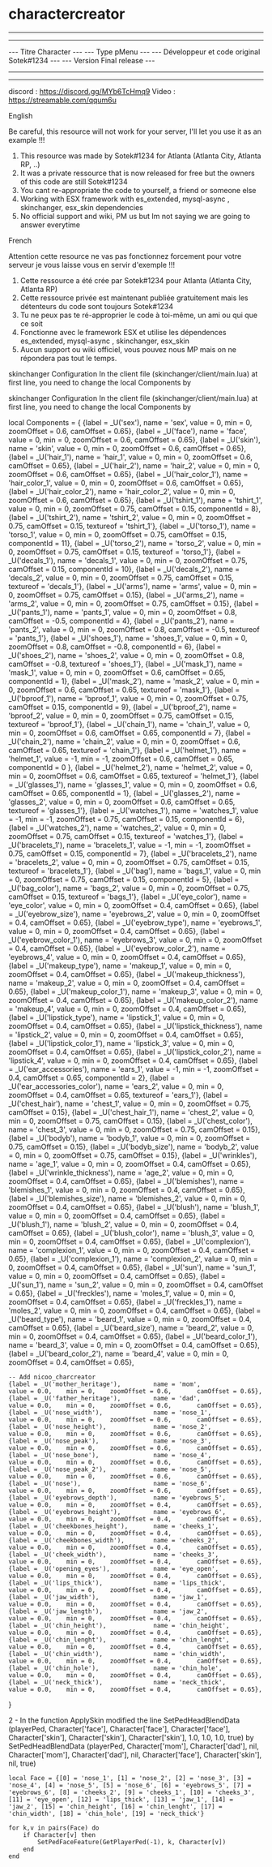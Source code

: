 # charactercreator

 
------------------------------------------------------------------------------------
---																				 ---
--- Titre								    Character          					 ---
--- Type								    pMenu								 ---
--- Développeur et code original		    Sotek#1234							 ---
--- Version									Final release						 ---
---																				 ---
------------------------------------------------------------------------------------
discord : https://discord.gg/MYb6TcHmq9
Video : https://streamable.com/qqum6u

English


Be careful, this resource will not work for your server, I'll let you use it as an example !!!


1) This resource was made by Sotek#1234 for Atlanta (Atlanta City, Atlanta RP, ..)
2) It was a private ressource that is now released for free but the owners of this code are still Sotek#1234
3) You cant re-appropriate the code to yourself, a friend or someone else
4) Working with ESX framework with es_extended, mysql-async , skinchanger, esx_skin dependencies
5) No official support and wiki, PM us but Im not saying we are going to answer everytime


French

Attention cette resource ne vas pas fonctionnez forcement pour votre serveur je vous laisse vous en servir d'exemple !!!

1) Cette ressource a été crée par Sotek#1234 pour Atlanta (Atlanta City, Atlanta RP)
2) Cette ressource privée est maintenant publiée gratuitement mais les détenteurs du code sont toujours Sotek#1234
3) Tu ne peux pas te ré-approprier le code à toi-même, un ami ou qui que ce soit
4) Fonctionne avec le framework ESX et utilise les dépendences es_extended, mysql-async , skinchanger, esx_skin
5) Aucun support ou wiki officiel, vous pouvez nous MP mais on ne répondera pas tout le temps.

skinchanger Configuration
In the client file (skinchanger/client/main.lua) at first line, you need to change the local Components by

skinchanger Configuration
In the client file (skinchanger/client/main.lua) at first line, you need to change the local Components by

local Components = {
	{label = _U('sex'),						name = 'sex',				value = 0,		min = 0,	zoomOffset = 0.6,		camOffset = 0.65},
	{label = _U('face'),					name = 'face',				value = 0,		min = 0,	zoomOffset = 0.6,		camOffset = 0.65},
	{label = _U('skin'),					name = 'skin',				value = 0,		min = 0,	zoomOffset = 0.6,		camOffset = 0.65},
	{label = _U('hair_1'),					name = 'hair_1',			value = 0,		min = 0,	zoomOffset = 0.6,		camOffset = 0.65},
	{label = _U('hair_2'),					name = 'hair_2',			value = 0,		min = 0,	zoomOffset = 0.6,		camOffset = 0.65},
	{label = _U('hair_color_1'),			name = 'hair_color_1',		value = 0,		min = 0,	zoomOffset = 0.6,		camOffset = 0.65},
	{label = _U('hair_color_2'),			name = 'hair_color_2',		value = 0,		min = 0,	zoomOffset = 0.6,		camOffset = 0.65},
	{label = _U('tshirt_1'),				name = 'tshirt_1',			value = 0,		min = 0,	zoomOffset = 0.75,		camOffset = 0.15,	componentId	= 8},
	{label = _U('tshirt_2'),				name = 'tshirt_2',			value = 0,		min = 0,	zoomOffset = 0.75,		camOffset = 0.15,	textureof	= 'tshirt_1'},
	{label = _U('torso_1'),					name = 'torso_1',			value = 0,		min = 0,	zoomOffset = 0.75,		camOffset = 0.15,	componentId	= 11},
	{label = _U('torso_2'),					name = 'torso_2',			value = 0,		min = 0,	zoomOffset = 0.75,		camOffset = 0.15,	textureof	= 'torso_1'},
	{label = _U('decals_1'),				name = 'decals_1',			value = 0,		min = 0,	zoomOffset = 0.75,		camOffset = 0.15,	componentId	= 10},
	{label = _U('decals_2'),				name = 'decals_2',			value = 0,		min = 0,	zoomOffset = 0.75,		camOffset = 0.15,	textureof	= 'decals_1'},
	{label = _U('arms'),					name = 'arms',				value = 0,		min = 0,	zoomOffset = 0.75,		camOffset = 0.15},
	{label = _U('arms_2'),					name = 'arms_2',			value = 0,		min = 0,	zoomOffset = 0.75,		camOffset = 0.15},
	{label = _U('pants_1'),					name = 'pants_1',			value = 0,		min = 0,	zoomOffset = 0.8,		camOffset = -0.5,	componentId	= 4},
	{label = _U('pants_2'),					name = 'pants_2',			value = 0,		min = 0,	zoomOffset = 0.8,		camOffset = -0.5,	textureof	= 'pants_1'},
	{label = _U('shoes_1'),					name = 'shoes_1',			value = 0,		min = 0,	zoomOffset = 0.8,		camOffset = -0.8,	componentId	= 6},
	{label = _U('shoes_2'),					name = 'shoes_2',			value = 0,		min = 0,	zoomOffset = 0.8,		camOffset = -0.8,	textureof	= 'shoes_1'},
	{label = _U('mask_1'),					name = 'mask_1',			value = 0,		min = 0,	zoomOffset = 0.6,		camOffset = 0.65,	componentId	= 1},
	{label = _U('mask_2'),					name = 'mask_2',			value = 0,		min = 0,	zoomOffset = 0.6,		camOffset = 0.65,	textureof	= 'mask_1'},
	{label = _U('bproof_1'),				name = 'bproof_1',			value = 0,		min = 0,	zoomOffset = 0.75,		camOffset = 0.15,	componentId	= 9},
	{label = _U('bproof_2'),				name = 'bproof_2',			value = 0,		min = 0,	zoomOffset = 0.75,		camOffset = 0.15,	textureof	= 'bproof_1'},
	{label = _U('chain_1'),					name = 'chain_1',			value = 0,		min = 0,	zoomOffset = 0.6,		camOffset = 0.65,	componentId	= 7},
	{label = _U('chain_2'),					name = 'chain_2',			value = 0,		min = 0,	zoomOffset = 0.6,		camOffset = 0.65,	textureof	= 'chain_1'},
	{label = _U('helmet_1'),				name = 'helmet_1',			value = -1,		min = -1,	zoomOffset = 0.6,		camOffset = 0.65,	componentId	= 0 },
	{label = _U('helmet_2'),				name = 'helmet_2',			value = 0,		min = 0,	zoomOffset = 0.6,		camOffset = 0.65,	textureof	= 'helmet_1'},
	{label = _U('glasses_1'),				name = 'glasses_1',			value = 0,		min = 0,	zoomOffset = 0.6,		camOffset = 0.65,	componentId	= 1},
	{label = _U('glasses_2'),				name = 'glasses_2',			value = 0,		min = 0,	zoomOffset = 0.6,		camOffset = 0.65,	textureof	= 'glasses_1'},
	{label = _U('watches_1'),				name = 'watches_1',			value = -1,		min = -1,	zoomOffset = 0.75,		camOffset = 0.15,	componentId	= 6},
	{label = _U('watches_2'),				name = 'watches_2',			value = 0,		min = 0,	zoomOffset = 0.75,		camOffset = 0.15,	textureof	= 'watches_1'},
	{label = _U('bracelets_1'),				name = 'bracelets_1',		value = -1,		min = -1,	zoomOffset = 0.75,		camOffset = 0.15,	componentId	= 7},
	{label = _U('bracelets_2'),				name = 'bracelets_2',		value = 0,		min = 0,	zoomOffset = 0.75,		camOffset = 0.15,	textureof	= 'bracelets_1'},
	{label = _U('bag'),						name = 'bags_1',			value = 0,		min = 0,	zoomOffset = 0.75,		camOffset = 0.15,	componentId	= 5},
	{label = _U('bag_color'),				name = 'bags_2',			value = 0,		min = 0,	zoomOffset = 0.75,		camOffset = 0.15,	textureof	= 'bags_1'},
	{label = _U('eye_color'),				name = 'eye_color',			value = 0,		min = 0,	zoomOffset = 0.4,		camOffset = 0.65},
	{label = _U('eyebrow_size'),			name = 'eyebrows_2',		value = 0,		min = 0,	zoomOffset = 0.4,		camOffset = 0.65},
	{label = _U('eyebrow_type'),			name = 'eyebrows_1',		value = 0,		min = 0,	zoomOffset = 0.4,		camOffset = 0.65},
	{label = _U('eyebrow_color_1'),			name = 'eyebrows_3',		value = 0,		min = 0,	zoomOffset = 0.4,		camOffset = 0.65},
	{label = _U('eyebrow_color_2'),			name = 'eyebrows_4',		value = 0,		min = 0,	zoomOffset = 0.4,		camOffset = 0.65},
	{label = _U('makeup_type'),				name = 'makeup_1',			value = 0,		min = 0,	zoomOffset = 0.4,		camOffset = 0.65},
	{label = _U('makeup_thickness'),		name = 'makeup_2',			value = 0,		min = 0,	zoomOffset = 0.4,		camOffset = 0.65},
	{label = _U('makeup_color_1'),			name = 'makeup_3',			value = 0,		min = 0,	zoomOffset = 0.4,		camOffset = 0.65},
	{label = _U('makeup_color_2'),			name = 'makeup_4',			value = 0,		min = 0,	zoomOffset = 0.4,		camOffset = 0.65},
	{label = _U('lipstick_type'),			name = 'lipstick_1',		value = 0,		min = 0,	zoomOffset = 0.4,		camOffset = 0.65},
	{label = _U('lipstick_thickness'),		name = 'lipstick_2',		value = 0,		min = 0,	zoomOffset = 0.4,		camOffset = 0.65},
	{label = _U('lipstick_color_1'),		name = 'lipstick_3',		value = 0,		min = 0,	zoomOffset = 0.4,		camOffset = 0.65},
	{label = _U('lipstick_color_2'),		name = 'lipstick_4',		value = 0,		min = 0,	zoomOffset = 0.4,		camOffset = 0.65},
	{label = _U('ear_accessories'),			name = 'ears_1',			value = -1,		min = -1,	zoomOffset = 0.4,		camOffset = 0.65,	componentId	= 2},
	{label = _U('ear_accessories_color'),	name = 'ears_2',			value = 0,		min = 0,	zoomOffset = 0.4,		camOffset = 0.65,	textureof	= 'ears_1'},
	{label = _U('chest_hair'),				name = 'chest_1',			value = 0,		min = 0,	zoomOffset = 0.75,		camOffset = 0.15},
	{label = _U('chest_hair_1'),			name = 'chest_2',			value = 0,		min = 0,	zoomOffset = 0.75,		camOffset = 0.15},
	{label = _U('chest_color'),				name = 'chest_3',			value = 0,		min = 0,	zoomOffset = 0.75,		camOffset = 0.15},
	{label = _U('bodyb'),					name = 'bodyb_1',			value = 0,		min = 0,	zoomOffset = 0.75,		camOffset = 0.15},
	{label = _U('bodyb_size'),				name = 'bodyb_2',			value = 0,		min = 0,	zoomOffset = 0.75,		camOffset = 0.15},
	{label = _U('wrinkles'),				name = 'age_1',				value = 0,		min = 0,	zoomOffset = 0.4,		camOffset = 0.65},
	{label = _U('wrinkle_thickness'),		name = 'age_2',				value = 0,		min = 0,	zoomOffset = 0.4,		camOffset = 0.65},
	{label = _U('blemishes'),				name = 'blemishes_1',		value = 0,		min = 0,	zoomOffset = 0.4,		camOffset = 0.65},
	{label = _U('blemishes_size'),			name = 'blemishes_2',		value = 0,		min = 0,	zoomOffset = 0.4,		camOffset = 0.65},
	{label = _U('blush'),					name = 'blush_1',			value = 0,		min = 0,	zoomOffset = 0.4,		camOffset = 0.65},
	{label = _U('blush_1'),					name = 'blush_2',			value = 0,		min = 0,	zoomOffset = 0.4,		camOffset = 0.65},
	{label = _U('blush_color'),				name = 'blush_3',			value = 0,		min = 0,	zoomOffset = 0.4,		camOffset = 0.65},
	{label = _U('complexion'),				name = 'complexion_1',		value = 0,		min = 0,	zoomOffset = 0.4,		camOffset = 0.65},
	{label = _U('complexion_1'),			name = 'complexion_2',		value = 0,		min = 0,	zoomOffset = 0.4,		camOffset = 0.65},
	{label = _U('sun'),						name = 'sun_1',				value = 0,		min = 0,	zoomOffset = 0.4,		camOffset = 0.65},
	{label = _U('sun_1'),					name = 'sun_2',				value = 0,		min = 0,	zoomOffset = 0.4,		camOffset = 0.65},
	{label = _U('freckles'),				name = 'moles_1',			value = 0,		min = 0,	zoomOffset = 0.4,		camOffset = 0.65},
	{label = _U('freckles_1'),				name = 'moles_2',			value = 0,		min = 0,	zoomOffset = 0.4,		camOffset = 0.65},
	{label = _U('beard_type'),				name = 'beard_1',			value = 0,		min = 0,	zoomOffset = 0.4,		camOffset = 0.65},
	{label = _U('beard_size'),				name = 'beard_2',			value = 0,		min = 0,	zoomOffset = 0.4,		camOffset = 0.65},
	{label = _U('beard_color_1'),			name = 'beard_3',			value = 0,		min = 0,	zoomOffset = 0.4,		camOffset = 0.65},
	{label = _U('beard_color_2'),			name = 'beard_4',			value = 0,		min = 0,	zoomOffset = 0.4,		camOffset = 0.65},

	-- Add nicoo_charcreator
	{label = _U('mother_heritage'), 		name = 'mom',				value = 0.0,	min = 0,	zoomOffset = 0.6,		camOffset = 0.65},
	{label = _U('father_heritage'), 		name = 'dad',				value = 0.0,	min = 0,	zoomOffset = 0.6,		camOffset = 0.65},
	{label = _U('nose_width'),	 			name = 'nose_1',			value = 0.0,	min = 0,	zoomOffset = 0.6,		camOffset = 0.65},
	{label = _U('nose_height'), 			name = 'nose_2',			value = 0.0,	min = 0,	zoomOffset = 0.6,		camOffset = 0.65},
	{label = _U('nose_peak'), 				name = 'nose_3',			value = 0.0,	min = 0,	zoomOffset = 0.6,		camOffset = 0.65},
	{label = _U('nose_bone'), 				name = 'nose_4',			value = 0.0,	min = 0,	zoomOffset = 0.6,		camOffset = 0.65},
	{label = _U('nose_peak_2'), 			name = 'nose_5',			value = 0.0,	min = 0,	zoomOffset = 0.6,		camOffset = 0.65},
	{label = _U('nose'), 					name = 'nose_6',			value = 0.0,	min = 0,	zoomOffset = 0.6,		camOffset = 0.65},
	{label = _U('eyebrows_depth'),			name = 'eyebrows_5',		value = 0.0,	min = 0,	zoomOffset = 0.4,		camOffset = 0.65},
	{label = _U('eyebrows_height'),			name = 'eyebrows_6',		value = 0.0,	min = 0,	zoomOffset = 0.4,		camOffset = 0.65},
	{label = _U('cheekbones_height'), 		name = 'cheeks_1',			value = 0.0,	min = 0,	zoomOffset = 0.4,		camOffset = 0.65},
	{label = _U('cheekbones_width'),		name = 'cheeks_2',			value = 0.0,	min = 0,	zoomOffset = 0.4,		camOffset = 0.65},
	{label = _U('cheek_width'),				name = 'cheeks_3',			value = 0.0,	min = 0,	zoomOffset = 0.4,		camOffset = 0.65},
	{label = _U('opening_eyes'),			name = 'eye_open',			value = 0.0,	min = 0,	zoomOffset = 0.4,		camOffset = 0.65},
	{label = _U('lips_thick'),				name = 'lips_thick',		value = 0.0,	min = 0,	zoomOffset = 0.4,		camOffset = 0.65},
	{label = _U('jaw_width'),				name = 'jaw_1',				value = 0.0,	min = 0,	zoomOffset = 0.4,		camOffset = 0.65},
	{label = _U('jaw_length'),				name = 'jaw_2',				value = 0.0,	min = 0,	zoomOffset = 0.4,		camOffset = 0.65},
	{label = _U('chin_height'),				name = 'chin_height',		value = 0.0,	min = 0,	zoomOffset = 0.4,		camOffset = 0.65},
	{label = _U('chin_lenght'),				name = 'chin_lenght',		value = 0.0,	min = 0,	zoomOffset = 0.4,		camOffset = 0.65},
	{label = _U('chin_width'),				name = 'chin_width',		value = 0.0,	min = 0,	zoomOffset = 0.4,		camOffset = 0.65},
	{label = _U('chin_hole'),				name = 'chin_hole',			value = 0.0,	min = 0,	zoomOffset = 0.4,		camOffset = 0.65},
	{label = _U('neck_thick'),				name = 'neck_thick',		value = 0.0,	min = 0,	zoomOffset = 0.4,		camOffset = 0.65},
}

2 - In the function ApplySkin modified the line SetPedHeadBlendData (playerPed, Character['face'], Character['face'], Character['face'], Character['skin'], Character['skin'], Character['skin'], 1.0, 1.0, 1.0, true) by
  	SetPedHeadBlendData			(playerPed, Character['mom'], Character['dad'], nil, Character['mom'], Character['dad'], nil, Character['face'], Character['skin'], nil, true)

	local Face = {[0] = 'nose_1', [1] = 'nose_2', [2] = 'nose_3', [3] = 'nose_4', [4] = 'nose_5', [5] = 'nose_6', [6] = 'eyebrows_5', [7] = 'eyebrows_6', [8] = 'cheeks_2', [9] = 'cheeks_1', [10] = 'cheeks_3', [11] = 'eye_open', [12] = 'lips_thick', [13] = 'jaw_1', [14] = 'jaw_2', [15] = 'chin_height', [16] = 'chin_lenght', [17] = 'chin_width', [18] = 'chin_hole', [19] = 'neck_thick'}

	for k,v in pairs(Face) do
		if Character[v] then
			SetPedFaceFeature(GetPlayerPed(-1), k, Character[v])
		end
	end
